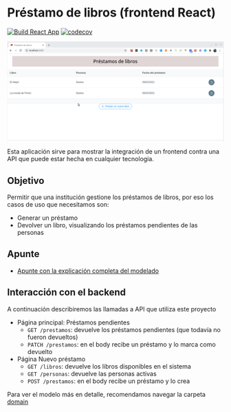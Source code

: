 
# Préstamo de libros (frontend React)

[![Build React App](https://github.com/uqbar-project/eg-libros-react/actions/workflows/build.yml/badge.svg)](https://github.com/uqbar-project/eg-libros-react/actions/workflows/build.yml) [![codecov](https://codecov.io/gh/uqbar-project/eg-libros-react/graph/badge.svg?token=HTCGVZZIHB)](https://codecov.io/gh/uqbar-project/eg-libros-react)

![demo](./images/video.gif)

Esta aplicación sirve para mostrar la integración de un frontend contra una API que puede estar hecha en cualquier tecnología.

## Objetivo

Permitir que una institución gestione los préstamos de libros, por eso los casos de uso que necesitamos son:

- Generar un préstamo
- Devolver un libro, visualizando los préstamos pendientes de las personas

## Apunte

- [Apunte con la explicación completa del modelado](https://docs.google.com/document/d/1kLAsruPYKZBNB0zi40_ORYavt_daQzEpaz2tf6pB6zw/edit?usp=sharing)
## Interacción con el backend

A continuación describiremos las llamadas a API que utiliza este proyecto

- Página principal: Préstamos pendientes
  - `GET /prestamos`: devuelve los préstamos pendientes (que todavía no fueron devueltos)
  - `PATCH /prestamos`: en el body recibe un préstamo y lo marca como devuelto
- Página Nuevo préstamo
  - `GET /libros`: devuelve los libros disponibles en el sistema
  - `GET /personas`: devuelve las personas activas
  - `POST /prestamos`: en el body recibe un préstamo y lo crea

Para ver el modelo más en detalle, recomendamos navegar la carpeta [domain](./src/domain)

